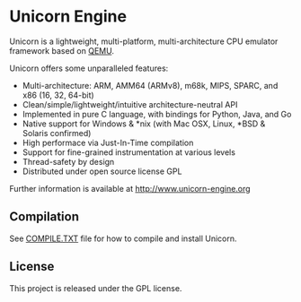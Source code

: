 Unicorn Engine
==============

Unicorn is a lightweight, multi-platform, multi-architecture CPU emulator framework
based on [QEMU](http://qemu.org).

Unicorn offers some unparalleled features:

- Multi-architecture: ARM, AMM64 (ARMv8), m68k, MIPS, SPARC, and x86 (16, 32, 64-bit)
- Clean/simple/lightweight/intuitive architecture-neutral API
- Implemented in pure C language, with bindings for Python, Java, and Go
- Native support for Windows & *nix (with Mac OSX, Linux, *BSD & Solaris confirmed)
- High performace via Just-In-Time compilation
- Support for fine-grained instrumentation at various levels
- Thread-safety by design
- Distributed under open source license GPL

Further information is available at http://www.unicorn-engine.org


Compilation
-----------

See [COMPILE.TXT](COMPILE.TXT) file for how to compile and install Unicorn.


License
-------

This project is released under the GPL license.
